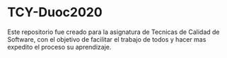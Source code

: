 # TCY-Duoc2020
Este repositorio fue creado para la asignatura de Tecnicas de Calidad de Software, con el objetivo de facilitar el trabajo de todos y hacer mas expedito el proceso su aprendizaje.
